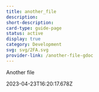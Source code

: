```yaml
---
title: another_file
description: 
short-description: 
card-type: guide-page
status: active
display: true
category: Development
svg: svg/2FA.svg
provider-link: /another-file-gdoc
---
```

<div class="content-section">
<div class="section-container" markdown="1">

Another file
</div>
</div> 2023-04-23T16:20:17.678Z